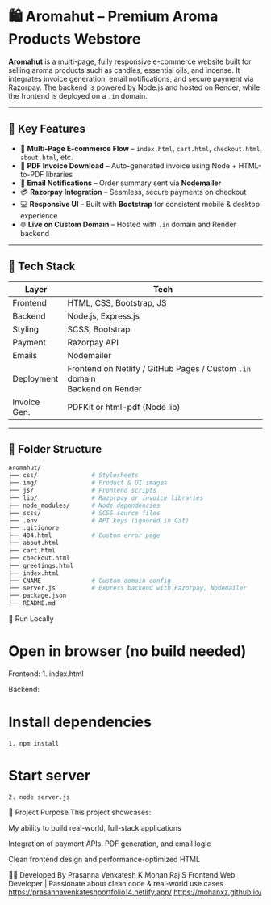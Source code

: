 # 🛍️ Aromahut – Premium Aroma Products Webstore

**Aromahut** is a multi-page, fully responsive e-commerce website built for selling aroma products such as candles, essential oils, and incense. It integrates invoice generation, email notifications, and secure payment via Razorpay. The backend is powered by Node.js and hosted on Render, while the frontend is deployed on a `.in` domain.

---

## 🌟 Key Features

- 🛒 **Multi-Page E-commerce Flow** – `index.html`, `cart.html`, `checkout.html`, `about.html`, etc.
- 🧾 **PDF Invoice Download** – Auto-generated invoice using Node + HTML-to-PDF libraries
- 📧 **Email Notifications** – Order summary sent via **Nodemailer**
- 💳 **Razorpay Integration** – Seamless, secure payments on checkout
- 💻 **Responsive UI** – Built with **Bootstrap** for consistent mobile & desktop experience
- 🌐 **Live on Custom Domain** – Hosted with `.in` domain and Render backend

---

## 🧠 Tech Stack

| Layer        | Tech                          |
|--------------|-------------------------------|
| Frontend     | HTML, CSS, Bootstrap, JS      |
| Backend      | Node.js, Express.js           |
| Styling      | SCSS, Bootstrap               |
| Payment      | Razorpay API                  |
| Emails       | Nodemailer                    |
| Deployment   | Frontend on Netlify / GitHub Pages / Custom `.in` domain <br> Backend on Render |
| Invoice Gen. | PDFKit or html-pdf (Node lib) |

---

## 📂 Folder Structure

```bash
aromahut/
├── css/               # Stylesheets
├── img/               # Product & UI images
├── js/                # Frontend scripts
├── lib/               # Razorpay or invoice libraries
├── node_modules/      # Node dependencies
├── scss/              # SCSS source files
├── .env               # API keys (ignored in Git)
├── .gitignore
├── 404.html           # Custom error page
├── about.html
├── cart.html
├── checkout.html
├── greetings.html
├── index.html
├── CNAME              # Custom domain config
├── server.js          # Express backend with Razorpay, Nodemailer
├── package.json
└── README.md
```

🚀 Run Locally
# Open in browser (no build needed)
Frontend:
    1. index.html

Backend:
# Install dependencies
    1. npm install
# Start server
    2. node server.js

🎯 Project Purpose
This project showcases:

My ability to build real-world, full-stack applications

Integration of payment APIs, PDF generation, and email logic

Clean frontend design and performance-optimized HTML

🙋‍♂️ Developed By
Prasanna Venkatesh K
Mohan Raj S
Frontend Web Developer | Passionate about clean code & real-world use cases
https://prasannavenkateshportfolio14.netlify.app/
https://mohanxz.github.io/
